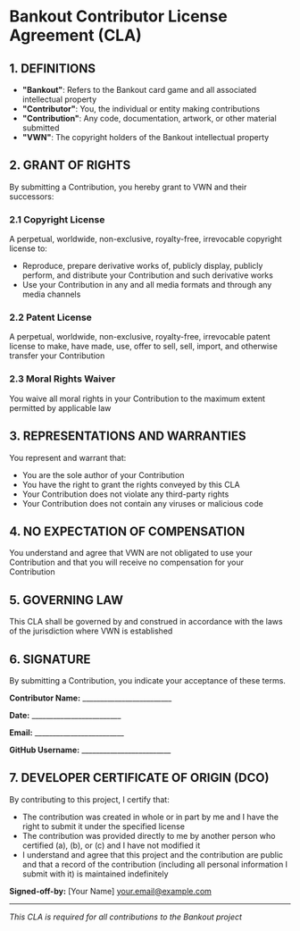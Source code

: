 # Bankout Contributor License Agreement (CLA)

## 1. DEFINITIONS
- **"Bankout"**: Refers to the Bankout card game and all associated intellectual property
- **"Contributor"**: You, the individual or entity making contributions
- **"Contribution"**: Any code, documentation, artwork, or other material submitted
- **"VWN"**: The copyright holders of the Bankout intellectual property

## 2. GRANT OF RIGHTS
By submitting a Contribution, you hereby grant to VWN and their successors:

### 2.1 Copyright License
A perpetual, worldwide, non-exclusive, royalty-free, irrevocable copyright license to:
- Reproduce, prepare derivative works of, publicly display, publicly perform, and distribute your Contribution and such derivative works
- Use your Contribution in any and all media formats and through any media channels

### 2.2 Patent License
A perpetual, worldwide, non-exclusive, royalty-free, irrevocable patent license to make, have made, use, offer to sell, sell, import, and otherwise transfer your Contribution

### 2.3 Moral Rights Waiver
You waive all moral rights in your Contribution to the maximum extent permitted by applicable law

## 3. REPRESENTATIONS AND WARRANTIES
You represent and warrant that:
- You are the sole author of your Contribution
- You have the right to grant the rights conveyed by this CLA
- Your Contribution does not violate any third-party rights
- Your Contribution does not contain any viruses or malicious code

## 4. NO EXPECTATION OF COMPENSATION
You understand and agree that VWN are not obligated to use your Contribution and that you will receive no compensation for your Contribution

## 5. GOVERNING LAW
This CLA shall be governed by and construed in accordance with the laws of the jurisdiction where VWN is established

## 6. SIGNATURE
By submitting a Contribution, you indicate your acceptance of these terms.

**Contributor Name:** _________________________

**Date:** _________________________

**Email:** _________________________

**GitHub Username:** _________________________

## 7. DEVELOPER CERTIFICATE OF ORIGIN (DCO)
By contributing to this project, I certify that:

- The contribution was created in whole or in part by me and I have the right to submit it under the specified license
- The contribution was provided directly to me by another person who certified (a), (b), or (c) and I have not modified it
- I understand and agree that this project and the contribution are public and that a record of the contribution (including all personal information I submit with it) is maintained indefinitely

**Signed-off-by:** [Your Name] <your.email@example.com>

---
*This CLA is required for all contributions to the Bankout project*